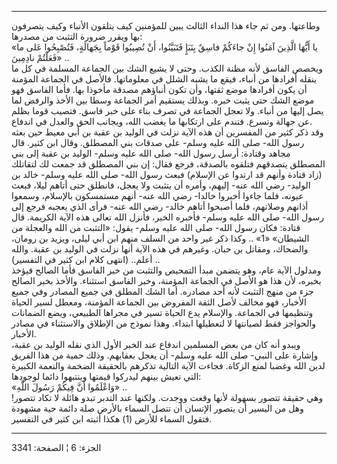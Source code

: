 ------------------------------------------------------------------------

وطاعتها. ومن ثم جاء هذا النداء الثالث يبين للمؤمنين كيف يتلقون الأنباء
وكيف يتصرفون بها ويقرر ضرورة التثبت من مصدرها:  
«يا أَيُّهَا الَّذِينَ آمَنُوا إِنْ جاءَكُمْ فاسِقٌ بِنَبَإٍ فَتَبَيَّنُوا، أَنْ تُصِيبُوا قَوْماً بِجَهالَةٍ،
فَتُصْبِحُوا عَلى ما فَعَلْتُمْ نادِمِينَ» ..  
ويخصص الفاسق لأنه مظنة الكذب. وحتى لا يشيع الشك بين الجماعة المسلمة في
كل ما ينقله أفرادها من أنباء، فيقع ما يشبه الشلل في معلوماتها. فالأصل في
الجماعة المؤمنة أن يكون أفرادها موضع ثقتها، وأن تكون أنباؤهم مصدقة
مأخوذا بها. فأما الفاسق فهو موضع الشك حتى يثبت خبره. وبذلك يستقيم أمر
الجماعة وسطا بين الأخذ والرفض لما يصل إليها من أنباء. ولا تعجل الجماعة
في تصرف بناء على خبر فاسق. فتصيب قوما بظلم عن جهالة وتسرع. فتندم على
ارتكابها ما يغضب الله، ويجانب الحق والعدل في اندفاع.  
وقد ذكر كثير من المفسرين أن هذه الآية نزلت في الوليد بن عقبة بن أبي معيط
حين بعثه رسول الله- صلى الله عليه وسلم- على صدقات بني المصطلق. وقال ابن
كثير. قال مجاهد وقتادة: أرسل رسول الله- صلى الله عليه وسلم- الوليد بن
عقبة إلى بني المصطلق يتصدقهم فتلقوه بالصدقة، فرجع فقال: إن بني المصطلق
قد جمعت لك لتقاتلك (زاد قتادة وأنهم قد ارتدوا عن الإسلام) فبعث رسول
الله- صلى الله عليه وسلم- خالد بن الوليد- رضي الله عنه- إليهم، وأمره أن
يتثبت ولا يعجل، فانطلق حتى أتاهم ليلا، فبعث عيونه، فلما جاءوا أخبروا
خالدا- رضي الله عنه- أنهم مستمسكون بالإسلام، وسمعوا أذانهم وصلاتهم، فلما
أصبحوا أتاهم خالد- رضي الله عنه- فرأى الذي يعجبه فرجع إلى رسول الله- صلى
الله عليه وسلم- فأخبره الخبر، فأنزل الله تعالى هذه الآية الكريمة. قال
قتادة: فكان رسول الله- صلى الله عليه وسلم- يقول: «التثبت من الله والعجلة
من الشيطان» «1» .. وكذا ذكر غير واحد من السلف منهم ابن أبي ليلى، ويزيد
بن رومان، والضحاك، ومقاتل بن حبان. وغيرهم في هذه الآية أنها نزلت في
الوليد بن عقبة. والله أعلم.. (انتهى كلام ابن كثير في التفسير) ..  
ومدلول الآية عام، وهو يتضمن مبدأ التمحيص والتثبت من خبر الفاسق فأما
الصالح فيؤخذ بخبره، لأن هذا هو الأصل في الجماعة المؤمنة، وخبر الفاسق
استثناء. والأخذ بخبر الصالح جزء من منهج التثبت لأنه أحد مصادره. أما الشك
المطلق في جميع المصادر وفي جميع الأخبار، فهو مخالف لأصل الثقة المفروض
بين الجماعة المؤمنة، ومعطل لسير الحياة وتنظيمها في الجماعة. والإسلام يدع
الحياة تسير في مجراها الطبيعي، ويضع الضمانات والحواجز فقط لصيانتها لا
لتعطيلها ابتداء. وهذا نموذج من الإطلاق والاستثناء في مصادر الأخبار.  
ويبدو أنه كان من بعض المسلمين اندفاع عند الخبر الأول الذي نقله الوليد بن
عقبة، وإشارة على النبي- صلى الله عليه وسلم- أن يعجل بعقابهم. وذلك حمية
من هذا الفريق لدين الله وغضبا لمنع الزكاة. فجاءت الآية التالية تذكرهم
بالحقيقة الضخمة والنعمة الكبيرة التي تعيش بينهم ليدركوا قيمتها وينتبهوا
دائما لوجودها:  
«وَاعْلَمُوا أَنَّ فِيكُمْ رَسُولَ اللَّهِ» ..  
وهي حقيقة تتصور بسهولة لأنها وقعت ووجدت. ولكنها عند التدبر تبدو هائلة لا
تكاد تتصور! وهل من اليسير أن يتصور الإنسان أن تتصل السماء بالأرض صلة
دائمة حية مشهودة فتقول السماء للأرض (1) هكذا أثبته ابن كثير في التفسير.

------------------------------------------------------------------------

الجزء: 6 ¦ الصفحة: 3341
